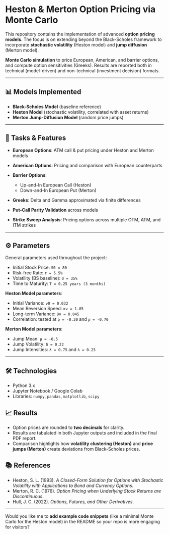 # Heston & Merton Option Pricing via Monte Carlo

This repository contains the implementation of advanced **option pricing models**. The focus is on extending beyond the Black-Scholes framework to incorporate **stochastic volatility** (Heston model) and **jump diffusion** (Merton model).

**Monte Carlo simulation** to price European, American, and barrier options, and compute option sensitivities (Greeks). Results are reported both in technical (model-driven) and non-technical (investment decision) formats.

---

## 📊 Models Implemented

* **Black-Scholes Model** (baseline reference)
* **Heston Model** (stochastic volatility, correlated with asset returns)
* **Merton Jump-Diffusion Model** (random price jumps)

---

## 🧮 Tasks & Features

* **European Options**: ATM call & put pricing under Heston and Merton models
* **American Options**: Pricing and comparison with European counterparts
* **Barrier Options**:

  * Up-and-In European Call (Heston)
  * Down-and-In European Put (Merton)
* **Greeks**: Delta and Gamma approximated via finite differences
* **Put-Call Parity Validation** across models
* **Strike Sweep Analysis**: Pricing options across multiple OTM, ATM, and ITM strikes

---

## ⚙️ Parameters

General parameters used throughout the project:

* Initial Stock Price: `S0 = 80`
* Risk-free Rate: `r = 5.5%`
* Volatility (BS baseline): `σ = 35%`
* Time to Maturity: `T = 0.25 years (3 months)`

**Heston Model parameters**:

* Initial Variance: `ν0 = 0.032`
* Mean Reversion Speed: `κν = 1.85`
* Long-term Variance: `θν = 0.045`
* Correlation: tested at `ρ = -0.30` and `ρ = -0.70`

**Merton Model parameters**:

* Jump Mean: `µ = -0.5`
* Jump Volatility: `δ = 0.22`
* Jump Intensities: `λ = 0.75` and `λ = 0.25`

---

## 🛠️ Technologies

* Python 3.x
* Jupyter Notebook / Google Colab
* Libraries: `numpy`, `pandas`, `matplotlib`, `scipy`

## 📈 Results

* Option prices are rounded to **two decimals** for clarity.
* Results are tabulated in both Jupyter outputs and included in the final PDF report.
* Comparison highlights how **volatility clustering (Heston)** and **price jumps (Merton)** create deviations from Black-Scholes prices.

## 📚 References

* Heston, S. L. (1993). *A Closed-Form Solution for Options with Stochastic Volatility with Applications to Bond and Currency Options*.
* Merton, R. C. (1976). *Option Pricing when Underlying Stock Returns are Discontinuous*.
* Hull, J. C. (2022). *Options, Futures, and Other Derivatives*.

---

Would you like me to **add example code snippets** (like a minimal Monte Carlo for the Heston model) in the README so your repo is more engaging for visitors?
